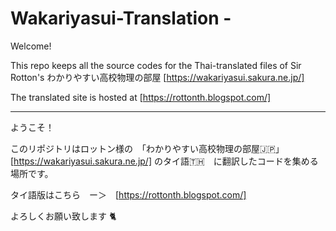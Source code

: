 # Wakariyasui-Translation -
Welcome!



This repo keeps all the source codes for the Thai-translated files of Sir Rotton's わかりやすい高校物理の部屋 [https://wakariyasui.sakura.ne.jp/]

The translated site is hosted at [https://rottonth.blogspot.com/]

-----
ようこそ！

このリポジトリはロットン様の　「わかりやすい高校物理の部屋🇯🇵」 [https://wakariyasui.sakura.ne.jp/] のタイ語🇹🇭　に翻訳したコードを集める場所です。

タイ語版はこちら　ー＞　[https://rottonth.blogspot.com/]
　
 
よろしくお願い致します 🐈

